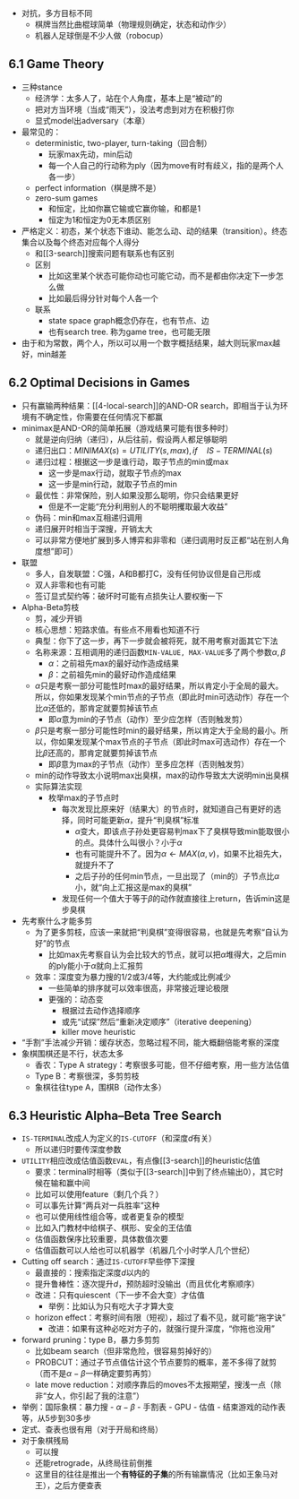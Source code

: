- 对抗，多方目标不同
  - 棋牌当然比曲棍球简单（物理规则确定，状态和动作少）
  - 机器人足球倒是不少人做（robocup）
## 6.1 Game Theory
- 三种stance
  - 经济学：太多人了，站在个人角度，基本上是“被动”的
  - 把对方当环境（当成“雨天”），没法考虑到对方在积极打你
  - 显式model出adversary（本章）
- 最常见的：
  - deterministic, two-player, turn-taking（回合制）
    - 玩家max先动，min后动
    - 每一个人自己的行动称为ply（因为move有时有歧义，指的是两个人各一步）
  - perfect information（棋是牌不是）
  - zero-sum games
    - 和恒定，比如你赢它输或它赢你输，和都是1
    - 恒定为1和恒定为0无本质区别
- 严格定义：初态，某个状态下谁动、能怎么动、动的结果（transition）。终态集合以及每个终态对应每个人得分
  - 和[[3-search]]搜索问题有联系也有区别
  - 区别
    - 比如这里某个状态可能你动也可能它动，而不是都由你决定下一步怎么做
    - 比如最后得分针对每个人各一个
  - 联系
    - state space graph概念仍存在，也有节点、边
    - 也有search tree. 称为game tree，也可能无限
- 由于和为常数，两个人，所以可以用一个数字概括结果，越大则玩家max越好，min越差
## 6.2 Optimal Decisions in Games
- 只有赢输两种结果：[[4-local-search]]的AND-OR search，即相当于认为环境有不确定性，你需要在任何情况下都赢
- minimax是AND-OR的简单拓展（游戏结果可能有很多种时）
  - 就是逆向归纳（递归），从后往前，假设两人都足够聪明
  - 递归出口：$MINIMAX(s)=UTILITY(s,max),if\quad IS-TERMINAL(s)$
  - 递归过程：根据这一步是谁行动，取子节点的min或max
    - 这一步是max行动，就取子节点的max
    - 这一步是min行动，就取子节点的min
  - 最优性：非常保险，别人如果没那么聪明，你只会结果更好
    - 但是不一定能“充分利用别人的不聪明攫取最大收益”
  - 伪码：min和max互相递归调用
  - 递归展开时相当于深搜，开销太大
  - 可以非常方便地扩展到多人博弈和非零和（递归调用时反正都“站在别人角度想”即可）
- 联盟
  - 多人，自发联盟：C强，A和B都打C，没有任何协议但是自己形成
  - 双人非零和也有可能
  - 签订显式契约等：破坏时可能有点损失让人要权衡一下
- Alpha-Beta剪枝
  - 剪，减少开销
  - 核心思想：短路求值。有些点不用看也知道不行
  - 典型：你下了这一步，再下一步就会被将死，就不用考察对面其它下法
  - 名称来源：互相调用的递归函数`MIN-VALUE, MAX-VALUE`多了两个参数$\alpha,\beta$
    - $\alpha$：之前祖先max的最好动作造成结果
    - $\beta$：之前祖先min的最好动作造成结果
  - $\alpha$只是考察一部分可能性时max的最好结果，所以肯定小于全局的最大。所以，你如果发现某个min节点的子节点（即此时min可选动作）存在一个比$\alpha$还低的，那肯定就要剪掉该节点
    - 即$\alpha$意为min的子节点（动作）至少应怎样（否则触发剪）
  - $\beta$只是考察一部分可能性时min的最好结果，所以肯定大于全局的最小。所以，你如果发现某个max节点的子节点（即此时max可选动作）存在一个比$\beta$还高的，那肯定就要剪掉该节点
    - 即$\beta$意为max的子节点（动作）至多应怎样（否则触发剪）
  - min的动作导致太小说明max出臭棋，max的动作导致太大说明min出臭棋
  - 实际算法实现
    - 枚举max的子节点时
      - 每次发现比原来好（结果大）的节点时，就知道自己有更好的选择，同时可能更新$\alpha$，提升“判臭棋”标准
        - $\alpha$变大，即该点子孙处更容易判max下了臭棋导致min能取很小的点。具体什么叫很小？小于$\alpha$
        - 也有可能提升不了。因为$\alpha\leftarrow MAX(\alpha,v)$，如果不比祖先大，就提升不了
        - 之后子孙的任何min节点，一旦出现了（min的）子节点比$\alpha$小，就“向上汇报这是max的臭棋”
      - 发现任何一个值大于等于$\beta$的动作就直接往上return，告诉min这是步臭棋
- 先考察什么才能多剪
  - 为了更多剪枝，应该一来就把“判臭棋”变得很容易，也就是先考察“自认为好”的节点
    - 比如max先考察自认为会比较大的节点，就可以把$\alpha$堆得大，之后min的ply能小于$\alpha$就向上汇报剪
  - 效率：深度变为暴力搜的$1/2$或$3/4$等，大约能成比例减少
    - 一些简单的排序就可以效率很高，非常接近理论极限
    - 更强的：动态变
      - 根据过去动作选择顺序
      - 或先“试探”然后“重新决定顺序”（iterative deepening）
      - killer move heuristic
- “手割”手法减少开销：缓存状态，忽略过程不同，能大概翻倍能考察的深度
- 象棋围棋还是不行，状态太多
  - 香农：Type A strategy：考察很多可能，但不仔细考察，用一些方法估值
  - Type B：考察很深，多剪剪枝
  - 象棋往往type A，围棋B（动作太多）
## 6.3 Heuristic Alpha–Beta Tree Search
- `IS-TERMINAL`改成人为定义的`IS-CUTOFF`（和深度$d$有关）
  - 所以递归时要传深度参数
- `UTILITY`相应改成估值函数`EVAL`，有点像[[3-search]]的heuristic估值
  - 要求：terminal时相等（类似于[[3-search]]中到了终点输出0），其它时候在输和赢中间
  - 比如可以使用feature（剩几个兵？）
  - 可以事先计算“两兵对一兵胜率”这种
  - 也可以使用线性组合等，或者更复杂的模型
  - 比如入门教材中给棋子、棋形、安全的王估值
  - 估值函数保序比较重要，具体数值次要
  - 估值函数可以人给也可以机器学（机器几个小时学人几个世纪）
- Cutting off search：通过`IS-CUTOFF`早些停下深搜
  - 最直接的：搜索指定深度$d$以内的
  - 提升鲁棒性：逐次提升$d$，预防超时没输出（而且优化考察顺序）
  - 改进：只有quiescent（下一步不会大变）才估值
    - 举例：比如认为只有吃大子才算大变
  - horizon effect：考察时间有限（短视），超过了看不见，就可能“拖字诀”
    - 改进：如果有这种必吃对方子的，就强行提升深度，“你拖也没用”
- forward pruning：type B，暴力多剪剪
  - 比如beam search（但非常危险，很容易剪掉好的）
  - PROBCUT：通过子节点值估计这个节点要剪的概率，差不多得了就剪（而不是$\alpha-\beta$一样确定要剪再剪）
  - late move reduction：对顺序靠后的moves不太报期望，搜浅一点（除非“女人，你引起了我的注意”）
- 举例：国际象棋：暴力搜 - $\alpha-\beta$ - 手割表 - GPU - 估值 - 结束游戏的动作表等，从5步到30多步
- 定式、查表也很有用（对于开局和终局）
- 对于象棋残局
  - 可以搜
  - 还能retrograde，从终局往前倒推
  - 这里目的往往是推出一个**有特征的子集**的所有输赢情况（比如王象马对王），之后方便查表